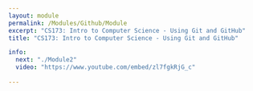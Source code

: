 ```yaml
---
layout: module
permalink: /Modules/Github/Module
excerpt: "CS173: Intro to Computer Science - Using Git and GitHub"
title: "CS173: Intro to Computer Science - Using Git and GitHub"

info:
  next: "./Module2"
  video: "https://www.youtube.com/embed/zl7fgkRjG_c"
  
---
```


